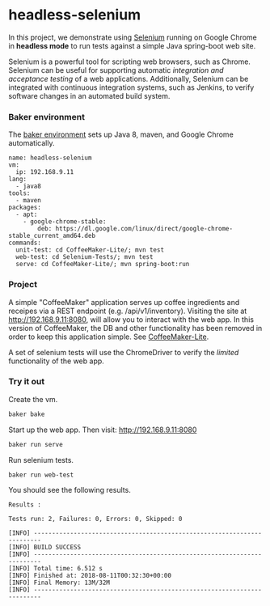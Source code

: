# headless-selenium

In this project, we demonstrate using [Selenium](http://www.seleniumhq.org/) running on Google Chrome in **headless mode** to run tests against a simple Java spring-boot web site.

Selenium is a powerful tool for scripting web browsers, such as Chrome. Selenium can be useful for supporting automatic *integration and acceptance testing* of a web applications. Additionally, Selenium can be integrated with continuous integration systems, such as Jenkins, to verify software changes in an automated build system.

### Baker environment

The [baker environment](baker.yml/) sets up Java 8, maven, and Google Chrome automatically.

```
name: headless-selenium
vm:
  ip: 192.168.9.11
lang:
  - java8
tools:
  - maven
packages:
  - apt:
    - google-chrome-stable:
        deb: https://dl.google.com/linux/direct/google-chrome-stable_current_amd64.deb
commands:
  unit-test: cd CoffeeMaker-Lite/; mvn test
  web-test: cd Selenium-Tests/; mvn test
  serve: cd CoffeeMaker-Lite/; mvn spring-boot:run
```

### Project

A simple "CoffeeMaker" application serves up coffee ingredients and receipes via a REST endpoint (e.g. /api/v1/inventory). Visiting the site at http://192.168.9.11:8080, will allow you to interact with the web app. In this version of CoffeeMaker, the DB and other functionality has been removed in order to keep this application simple. See [CoffeeMaker-Lite](CoffeeMaker-Lite/).

A set of selenium tests will use the ChromeDriver to verify the _limited_ functionality of the web app.

### Try it out

Create the vm.

``` bash
baker bake
```

Start up the web app. Then visit: http://192.168.9.11:8080

``` bash
baker run serve
```

Run selenium tests.

``` bash
baker run web-test
```

You should see the following results.

```
Results :

Tests run: 2, Failures: 0, Errors: 0, Skipped: 0

[INFO] ------------------------------------------------------------------------
[INFO] BUILD SUCCESS
[INFO] ------------------------------------------------------------------------
[INFO] Total time: 6.512 s
[INFO] Finished at: 2018-08-11T00:32:30+00:00
[INFO] Final Memory: 13M/32M
[INFO] ------------------------------------------------------------------------
```